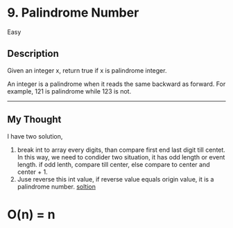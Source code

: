 # 9. Palindrome Number

Easy

## Description

Given an integer x, return true if x is palindrome integer.

An integer is a palindrome when it reads the same backward as forward. For example, 121 is palindrome while 123 is not.

----

## My Thought

I have two solution,
1. break int to array every digits, than compare first end last digit till centet. 
   In this way, we need to condider two situation, it has odd length or event length.
   if odd lenth, compare till center, else compare to center and center + 1.
2. Juse reverse this int value, if reverse value equals origin value, it is a palindrome number. [soltion](Solution.cpp)

# O(n) = n